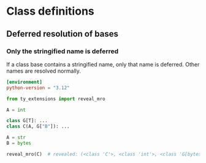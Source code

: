 # Class definitions

## Deferred resolution of bases

### Only the stringified name is deferred

If a class base contains a stringified name, only that name is deferred. Other names are resolved
normally.

```toml
[environment]
python-version = "3.12"
```

```py
from ty_extensions import reveal_mro

A = int

class G[T]: ...
class C(A, G["B"]): ...

A = str
B = bytes

reveal_mro(C)  # revealed: (<class 'C'>, <class 'int'>, <class 'G[bytes]'>, typing.Generic, <class 'object'>)
```
